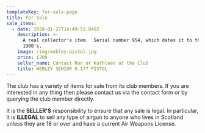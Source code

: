 ```yaml
---
templateKey: for-sale-page
title: For Sale
sale_items:
  - date: 2020-01-27T14:49:52.849Z
    description: >-
      A real collector's item.  Serial number 954, which dates it to the early
      1900's.
    image: /img/webley-pistol.jpg
    price: £200
    seller_name: Contact Ron or Kathleen at the Club
    title: WEBLEY SENIOR 0.177 PISTOL
---
```

The club has a variety of items for sale from its club members. If you are interested in any thing then please contact us via the contact form or by querying the club member directly. 

It is the **SELLER'S** responsibility to ensure that any sale is legal.   In particular, It is **ILLEGAL** to sell any type of airgun to anyone who lives in Scotland unless they are 18 or over and have a current Air Weapons License.
